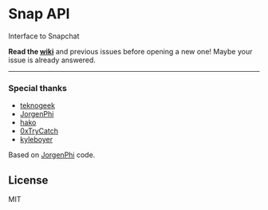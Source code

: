 # Snap API

Interface to Snapchat

**Read the [wiki](https://github.com/mgp25/Snap-API/wiki)** and previous issues before opening a new one! Maybe your issue is already answered.

----------

### Special thanks

- [teknogeek](https://github.com/teknogeek)
- [JorgenPhi](https://github.com/JorgenPhi)
- [hako](https://github.com/hako)
- [0xTryCatch](https://github.com/0xTryCatch)
- [kyleboyer](https://github.com/kyleboyer)

Based on [JorgenPhi](https://github.com/JorgenPhi/php-snapchat) code.

## License
MIT
